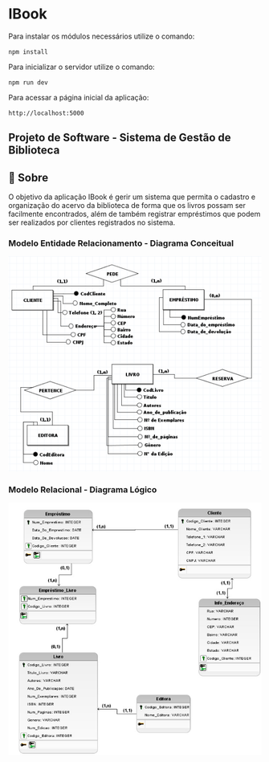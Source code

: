 # IBook

Para instalar os módulos necessários utilize o comando:

```
npm install
```

Para inicializar o servidor utilize o comando:

```
npm run dev
```

Para acessar a página inicial da aplicação:

```
http://localhost:5000
```
## Projeto de Software - Sistema de Gestão de Biblioteca

## 📖 Sobre

O objetivo da aplicação IBook é gerir um sistema que permita o cadastro e
organização do acervo da biblioteca de forma que os livros possam ser facilmente 
encontrados, além de também registrar empréstimos que podem ser realizados por 
clientes registrados no sistema.

### Modelo Entidade Relacionamento - Diagrama Conceitual

![er](public/assets/modelo_entidade_relacionamento.png)

### Modelo Relacional - Diagrama Lógico

![r](public/assets/modelo_relacional.jpeg)


